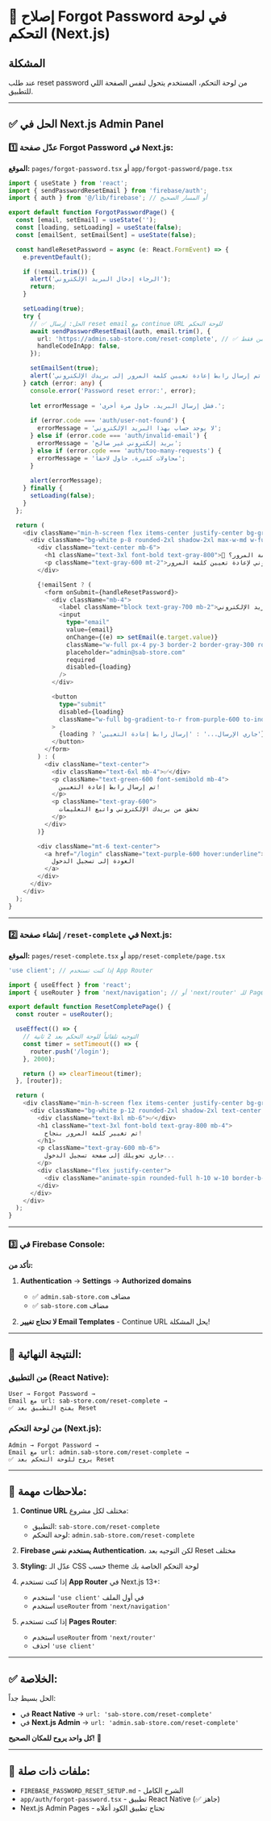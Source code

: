 # 🔧 إصلاح Forgot Password في لوحة التحكم (Next.js)

## المشكلة
عند طلب reset password من لوحة التحكم، المستخدم يتحول لنفس الصفحة اللي للتطبيق.

---

## ✅ الحل في Next.js Admin Panel

### 1️⃣ عدّل صفحة Forgot Password في Next.js:

**الموقع:** `pages/forgot-password.tsx` أو `app/forgot-password/page.tsx`

```typescript
import { useState } from 'react';
import { sendPasswordResetEmail } from 'firebase/auth';
import { auth } from '@/lib/firebase'; // أو المسار الصحيح

export default function ForgotPasswordPage() {
  const [email, setEmail] = useState('');
  const [loading, setLoading] = useState(false);
  const [emailSent, setEmailSent] = useState(false);

  const handleResetPassword = async (e: React.FormEvent) => {
    e.preventDefault();

    if (!email.trim()) {
      alert('الرجاء إدخال البريد الإلكتروني');
      return;
    }

    setLoading(true);
    try {
      // ✅ الحل: إرسال reset email مع continue URL للوحة التحكم
      await sendPasswordResetEmail(auth, email.trim(), {
        url: 'https://admin.sab-store.com/reset-complete', // ✅ للأدمن فقط
        handleCodeInApp: false,
      });

      setEmailSent(true);
      alert('تم إرسال رابط إعادة تعيين كلمة المرور إلى بريدك الإلكتروني');
    } catch (error: any) {
      console.error('Password reset error:', error);
      
      let errorMessage = 'فشل إرسال البريد. حاول مرة أخرى.';
      
      if (error.code === 'auth/user-not-found') {
        errorMessage = 'لا يوجد حساب بهذا البريد الإلكتروني';
      } else if (error.code === 'auth/invalid-email') {
        errorMessage = 'بريد إلكتروني غير صالح';
      } else if (error.code === 'auth/too-many-requests') {
        errorMessage = 'محاولات كثيرة. حاول لاحقاً';
      }
      
      alert(errorMessage);
    } finally {
      setLoading(false);
    }
  };

  return (
    <div className="min-h-screen flex items-center justify-center bg-gradient-to-br from-purple-600 to-indigo-600">
      <div className="bg-white p-8 rounded-2xl shadow-2xl max-w-md w-full">
        <div className="text-center mb-6">
          <h1 className="text-3xl font-bold text-gray-800">🔐 نسيت كلمة المرور؟</h1>
          <p className="text-gray-600 mt-2">أدخل بريدك الإلكتروني لإعادة تعيين كلمة المرور</p>
        </div>

        {!emailSent ? (
          <form onSubmit={handleResetPassword}>
            <div className="mb-4">
              <label className="block text-gray-700 mb-2">البريد الإلكتروني</label>
              <input
                type="email"
                value={email}
                onChange={(e) => setEmail(e.target.value)}
                className="w-full px-4 py-3 border-2 border-gray-300 rounded-lg focus:border-purple-600 focus:outline-none"
                placeholder="admin@sab-store.com"
                required
                disabled={loading}
              />
            </div>

            <button
              type="submit"
              disabled={loading}
              className="w-full bg-gradient-to-r from-purple-600 to-indigo-600 text-white py-3 rounded-lg font-semibold hover:opacity-90 disabled:opacity-50 transition"
            >
              {loading ? 'جاري الإرسال...' : 'إرسال رابط إعادة التعيين'}
            </button>
          </form>
        ) : (
          <div className="text-center">
            <div className="text-6xl mb-4">✅</div>
            <p className="text-green-600 font-semibold mb-4">
              تم إرسال رابط إعادة التعيين!
            </p>
            <p className="text-gray-600">
              تحقق من بريدك الإلكتروني واتبع التعليمات
            </p>
          </div>
        )}

        <div className="mt-6 text-center">
          <a href="/login" className="text-purple-600 hover:underline">
            العودة إلى تسجيل الدخول
          </a>
        </div>
      </div>
    </div>
  );
}
```

---

### 2️⃣ إنشاء صفحة `/reset-complete` في Next.js:

**الموقع:** `pages/reset-complete.tsx` أو `app/reset-complete/page.tsx`

```typescript
'use client'; // إذا كنت تستخدم App Router

import { useEffect } from 'react';
import { useRouter } from 'next/navigation'; // أو 'next/router' للـ Pages Router

export default function ResetCompletePage() {
  const router = useRouter();

  useEffect(() => {
    // التوجيه تلقائياً للوحة التحكم بعد 2 ثانية
    const timer = setTimeout(() => {
      router.push('/login');
    }, 2000);

    return () => clearTimeout(timer);
  }, [router]);

  return (
    <div className="min-h-screen flex items-center justify-center bg-gradient-to-br from-purple-600 to-indigo-600">
      <div className="bg-white p-12 rounded-2xl shadow-2xl text-center max-w-md">
        <div className="text-8xl mb-6">✅</div>
        <h1 className="text-3xl font-bold text-gray-800 mb-4">
          تم تغيير كلمة المرور بنجاح!
        </h1>
        <p className="text-gray-600 mb-6">
          جاري تحويلك إلى صفحة تسجيل الدخول...
        </p>
        <div className="flex justify-center">
          <div className="animate-spin rounded-full h-10 w-10 border-b-2 border-purple-600"></div>
        </div>
      </div>
    </div>
  );
}
```

---

### 3️⃣ في Firebase Console:

**تأكد من:**

1. **Authentication** → **Settings** → **Authorized domains**
   - ✅ `admin.sab-store.com` مضاف
   - ✅ `sab-store.com` مضاف

2. **لا تحتاج تغيير Email Templates** - Continue URL يحل المشكلة!

---

## 🎯 النتيجة النهائية:

### من التطبيق (React Native):
```
User → Forgot Password →
Email مع url: sab-store.com/reset-complete →
✅ يفتح التطبيق بعد Reset
```

### من لوحة التحكم (Next.js):
```
Admin → Forgot Password →
Email مع url: admin.sab-store.com/reset-complete →
✅ يروح للوحة التحكم بعد Reset
```

---

## 📝 ملاحظات مهمة:

1. **Continue URL** مختلف لكل مشروع:
   - التطبيق: `sab-store.com/reset-complete`
   - لوحة التحكم: `admin.sab-store.com/reset-complete`

2. **Firebase يستخدم نفس Authentication**، لكن التوجيه بعد Reset مختلف

3. **Styling:** عدّل الـ CSS حسب theme لوحة التحكم الخاصة بك

4. إذا كنت تستخدم **App Router** في Next.js 13+:
   - استخدم `'use client'` في أول الملف
   - استخدم `useRouter` from `'next/navigation'`

5. إذا كنت تستخدم **Pages Router**:
   - استخدم `useRouter` from `'next/router'`
   - احذف `'use client'`

---

## ✅ الخلاصة:

الحل بسيط جداً:
- في **React Native** → `url: 'sab-store.com/reset-complete'`
- في **Next.js Admin** → `url: 'admin.sab-store.com/reset-complete'`

**كل واحد يروح للمكان الصحيح!** 🎉

---

## 🔗 ملفات ذات صلة:
- `FIREBASE_PASSWORD_RESET_SETUP.md` - الشرح الكامل
- `app/auth/forgot-password.tsx` - تطبيق React Native (✅ جاهز)
- Next.js Admin Pages - تحتاج تطبيق الكود أعلاه
